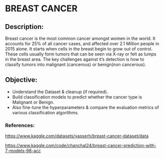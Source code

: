 # BREAST CANCER
## Description:
Breast cancer is the most common cancer amongst women in the world. It accounts for 25% of all cancer cases, and affected over 2.1 Million people in 2015 alone. 
It starts when cells in the breast begin to grow out of control. These cells usually form tumors that can be seen via X-ray or felt as lumps in the breast area.
The key challenges against it’s detection is how to classify tumors into malignant (cancerous) or benign(non cancerous).

## Objective:
* Understand the Dataset & cleanup (if required).
* Build classification models to predict whether the cancer type is Malignant or Benign.
* Also fine-tune the hyperparameters & compare the evaluation metrics of various classification algorithms.

### References:
https://www.kaggle.com/datasets/yasserh/breast-cancer-dataset/data

https://www.kaggle.com/code/chanchal24/breast-cancer-prediction-with-7-models-98-acc

